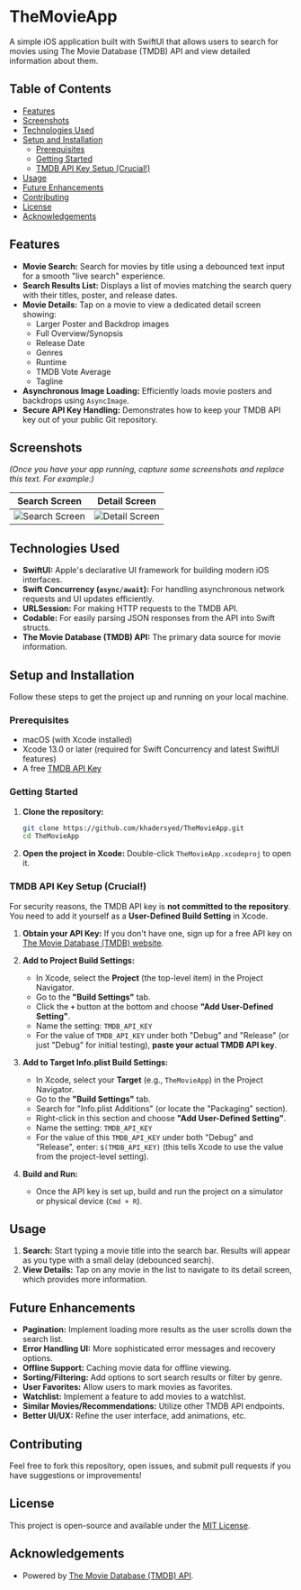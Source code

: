 # TheMovieApp

A simple iOS application built with SwiftUI that allows users to search for movies using The Movie Database (TMDB) API and view detailed information about them.

## Table of Contents

*   [Features](#features)
*   [Screenshots](#screenshots)
*   [Technologies Used](#technologies-used)
*   [Setup and Installation](#setup-and-installation)
    *   [Prerequisites](#prerequisites)
    *   [Getting Started](#getting-started)
    *   [TMDB API Key Setup (Crucial!)](#tmdb-api-key-setup-crucial)
*   [Usage](#usage)
*   [Future Enhancements](#future-enhancements)
*   [Contributing](#contributing)
*   [License](#license)
*   [Acknowledgements](#acknowledgements)

## Features

*   **Movie Search:** Search for movies by title using a debounced text input for a smooth "live search" experience.
*   **Search Results List:** Displays a list of movies matching the search query with their titles, poster, and release dates.
*   **Movie Details:** Tap on a movie to view a dedicated detail screen showing:
    *   Larger Poster and Backdrop images
    *   Full Overview/Synopsis
    *   Release Date
    *   Genres
    *   Runtime
    *   TMDB Vote Average
    *   Tagline
*   **Asynchronous Image Loading:** Efficiently loads movie posters and backdrops using `AsyncImage`.
*   **Secure API Key Handling:** Demonstrates how to keep your TMDB API key out of your public Git repository.

## Screenshots

*(Once you have your app running, capture some screenshots and replace this text. For example:)*

| Search Screen | Detail Screen |
| :-----------: | :-----------: |
| ![Search Screen](https://via.placeholder.com/300x600?text=Search+Screen) | ![Detail Screen](https://via.placeholder.com/300x600?text=Detail+Screen) |

## Technologies Used

*   **SwiftUI:** Apple's declarative UI framework for building modern iOS interfaces.
*   **Swift Concurrency (`async/await`):** For handling asynchronous network requests and UI updates efficiently.
*   **URLSession:** For making HTTP requests to the TMDB API.
*   **Codable:** For easily parsing JSON responses from the API into Swift structs.
*   **The Movie Database (TMDB) API:** The primary data source for movie information.

## Setup and Installation

Follow these steps to get the project up and running on your local machine.

### Prerequisites

*   macOS (with Xcode installed)
*   Xcode 13.0 or later (required for Swift Concurrency and latest SwiftUI features)
*   A free [TMDB API Key](https://www.themoviedb.org/documentation/api)

### Getting Started

1.  **Clone the repository:**

    ```bash
    git clone https://github.com/khadersyed/TheMovieApp.git
    cd TheMovieApp
    ```

2.  **Open the project in Xcode:**
    Double-click `TheMovieApp.xcodeproj` to open it.

### TMDB API Key Setup (Crucial!)

For security reasons, the TMDB API key is **not committed to the repository**. You need to add it yourself as a **User-Defined Build Setting** in Xcode.

1.  **Obtain your API Key:** If you don't have one, sign up for a free API key on [The Movie Database (TMDB) website](https://www.themoviedb.org/documentation/api).
2.  **Add to Project Build Settings:**
    *   In Xcode, select the **Project** (the top-level item) in the Project Navigator.
    *   Go to the **"Build Settings"** tab.
    *   Click the **`+`** button at the bottom and choose **"Add User-Defined Setting"**.
    *   Name the setting: `TMDB_API_KEY`
    *   For the value of `TMDB_API_KEY` under both "Debug" and "Release" (or just "Debug" for initial testing), **paste your actual TMDB API key**.

3.  **Add to Target Info.plist Build Settings:**
    *   In Xcode, select your **Target** (e.g., `TheMovieApp`) in the Project Navigator.
    *   Go to the **"Build Settings"** tab.
    *   Search for "Info.plist Additions" (or locate the "Packaging" section).
    *   Right-click in this section and choose **"Add User-Defined Setting"**.
    *   Name the setting: `TMDB_API_KEY`
    *   For the value of this `TMDB_API_KEY` under both "Debug" and "Release", enter: `$(TMDB_API_KEY)` (this tells Xcode to use the value from the project-level setting).

4.  **Build and Run:**
    *   Once the API key is set up, build and run the project on a simulator or physical device (`Cmd + R`).

## Usage

1.  **Search:** Start typing a movie title into the search bar. Results will appear as you type with a small delay (debounced search).
2.  **View Details:** Tap on any movie in the list to navigate to its detail screen, which provides more information.

## Future Enhancements

*   **Pagination:** Implement loading more results as the user scrolls down the search list.
*   **Error Handling UI:** More sophisticated error messages and recovery options.
*   **Offline Support:** Caching movie data for offline viewing.
*   **Sorting/Filtering:** Add options to sort search results or filter by genre.
*   **User Favorites:** Allow users to mark movies as favorites.
*   **Watchlist:** Implement a feature to add movies to a watchlist.
*   **Similar Movies/Recommendations:** Utilize other TMDB API endpoints.
*   **Better UI/UX:** Refine the user interface, add animations, etc.

## Contributing

Feel free to fork this repository, open issues, and submit pull requests if you have suggestions or improvements!

## License

This project is open-source and available under the [MIT License](LICENSE).

## Acknowledgements

*   Powered by [The Movie Database (TMDB) API](https://www.themoviedb.org/).
